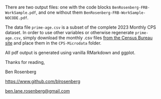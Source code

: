 There are two output files: 
one with the code blocks ```BenRosenberg-FRB-WorkSample.pdf```, 
and one without them ```BenRosenberg-FRB-WorkSample-NOCODE.pdf```.

The data file ```prime-age.csv``` is a subset of the complete 2023 Monthly CPS dataset. In order to use other variables or otherwise regenerate ```prime-age.csv```, simply download the monthly .csv files [from the Census Bureau site](https://www.census.gov/data/datasets/time-series/demo/cps/cps-basic.2023.html) and place them in the ```CPS-Microdata``` folder.

All pdf output is generated using vanilla RMarkdown and ggplot.

Thanks for reading,

Ben Rosenberg 

https://www.github.com/blrosenberg

ben.lane.rosenberg@gmail.com